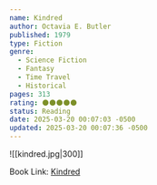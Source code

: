 ```yaml
---
name: Kindred
author: Octavia E. Butler
published: 1979
type: Fiction
genre:
  - Science Fiction
  - Fantasy
  - Time Travel
  - Historical
pages: 313
rating: 🌑🌑🌑🌑🌑
status: Reading
date: 2025-03-20 00:07:03 -0500
updated: 2025-03-20 00:07:36 -0500
---
```


![[kindred.jpg|300]]

Book Link: [Kindred](https://www.goodreads.com/book/show/60931.Kindred)
